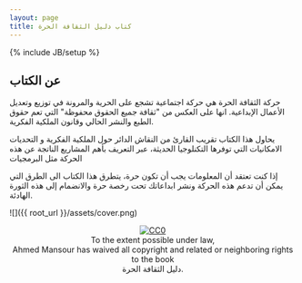 ```yaml
---
layout: page
title: كتاب دليل الثقافة الحرة
---
```

{% include JB/setup %}

## عن الكتاب ##

حركة الثقافة الحرة هي حركة اجتماعية تشجع على الحرية والمرونة في توزيع وتعديل الأعمال الإبداعية.  انها على العكس من "ثقافة جميع الحقوق محفوظة" التي تعم حقوق الطبع والنشر الحالي وقانون الملكية الفكرية.

يحاول هذا الكتاب تقريب القارئ من النقاش الدائر حول الملكية الفكرية و التحديات الامكانيات التي توفرها التكنلوجيا الحديثة، عبر التعريف بأهم المشاريع الناتجة عن هذه الحركة مثل البرمجيات

إذا كنت تعتقد أن المعلومات يجب أن تكون حرة، يتطرق هذا الكتاب الى الطرق التي يمكن أن تدعم هذه الحركة ونشر ابداعاتك تحت رخصة حرة والانضمام إلى هذه الثورة الهادئة.

![]({{ root_url }}/assets/cover.png)

 <p xmlns:dct="http://purl.org/dc/terms/" style="text-align: center;">
  <a rel="license"
     href="http://creativecommons.org/publicdomain/zero/1.0/">
    <img src="http://i.creativecommons.org/p/zero/1.0/88x31.png" style="border-style: none;" alt="CC0" />
  </a>
  <br />
  To the extent possible under law,<br>
  <span resource="[_:publisher]" rel="dct:publisher">
    <span property="dct:title">Ahmed Mansour</span></span>
  has waived all copyright and related or neighboring rights to the book <br>
  <span property="dct:title">دليل الثقافة الحرة</span>.
</p>


